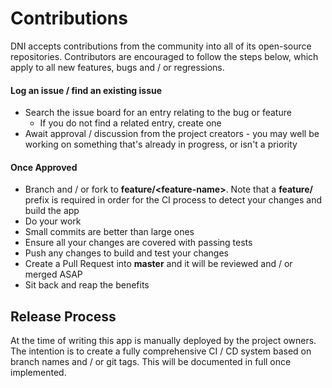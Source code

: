 # Contributions

DNI accepts contributions from the community into all of its open-source repositories. Contributors are encouraged to follow the steps below, which apply to all new features, bugs and / or regressions.

#### Log an issue / find an existing issue
* Search the issue board for an entry relating to the bug or feature
  * If you do not find a related entry, create one
* Await approval / discussion from the project creators - you may well be working on something that's already in progress, or isn't a priority

#### Once Approved
* Branch and / or fork to **feature/&lt;feature-name&gt;**. Note that a **feature/** prefix is required in order for the CI process to detect your changes and build the app
* Do your work
* Small commits are better than large ones
* Ensure all your changes are covered with passing tests
* Push any changes to build and test your changes
* Create a Pull Request into **master** and it will be reviewed and / or merged ASAP
* Sit back and reap the benefits
  
## Release Process

At the time of writing this app is manually deployed by the project owners. The intention is to create a fully comprehensive CI / CD system based on branch names and / or git tags. This will be documented in full once implemented.
